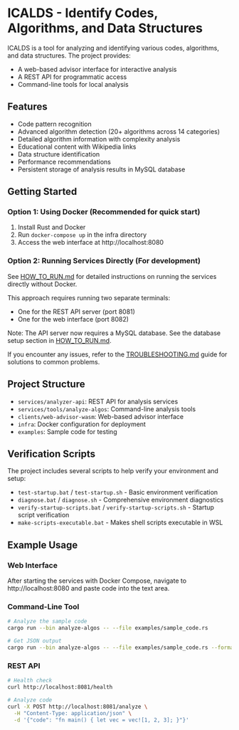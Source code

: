 # ICALDS - Identify Codes, Algorithms, and Data Structures

ICALDS is a tool for analyzing and identifying various codes, algorithms, and data structures. The project provides:

- A web-based advisor interface for interactive analysis
- A REST API for programmatic access
- Command-line tools for local analysis

## Features

- Code pattern recognition
- Advanced algorithm detection (20+ algorithms across 14 categories)
- Detailed algorithm information with complexity analysis
- Educational content with Wikipedia links
- Data structure identification
- Performance recommendations
- Persistent storage of analysis results in MySQL database

## Getting Started

### Option 1: Using Docker (Recommended for quick start)

1. Install Rust and Docker
2. Run `docker-compose up` in the infra directory
3. Access the web interface at http://localhost:8080

### Option 2: Running Services Directly (For development)

See [HOW_TO_RUN.md](HOW_TO_RUN.md) for detailed instructions on running the services directly without Docker.

This approach requires running two separate terminals:
- One for the REST API server (port 8081)
- One for the web interface (port 8082)

Note: The API server now requires a MySQL database. See the database setup section in [HOW_TO_RUN.md](HOW_TO_RUN.md).

If you encounter any issues, refer to the [TROUBLESHOOTING.md](TROUBLESHOOTING.md) guide for solutions to common problems.

## Project Structure

- `services/analyzer-api`: REST API for analysis services
- `services/tools/analyze-algos`: Command-line analysis tools
- `clients/web-advisor-wasm`: Web-based advisor interface
- `infra`: Docker configuration for deployment
- `examples`: Sample code for testing

## Verification Scripts

The project includes several scripts to help verify your environment and setup:

- `test-startup.bat` / `test-startup.sh` - Basic environment verification
- `diagnose.bat` / `diagnose.sh` - Comprehensive environment diagnostics
- `verify-startup-scripts.bat` / `verify-startup-scripts.sh` - Startup script verification
- `make-scripts-executable.bat` - Makes shell scripts executable in WSL

## Example Usage

### Web Interface

After starting the services with Docker Compose, navigate to http://localhost:8080 and paste code into the text area.

### Command-Line Tool

```bash
# Analyze the sample code
cargo run --bin analyze-algos -- --file examples/sample_code.rs

# Get JSON output
cargo run --bin analyze-algos -- --file examples/sample_code.rs --format json
```

### REST API

```bash
# Health check
curl http://localhost:8081/health

# Analyze code
curl -X POST http://localhost:8081/analyze \
  -H "Content-Type: application/json" \
  -d '{"code": "fn main() { let vec = vec![1, 2, 3]; }"}'
```